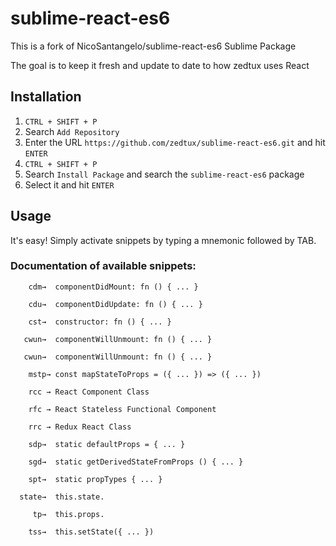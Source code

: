 # sublime-react-es6

This is a fork of NicoSantangelo/sublime-react-es6 Sublime Package 

The goal is to keep it fresh and update to date to how zedtux uses React

## Installation

1. `CTRL + SHIFT + P`
2. Search `Add Repository`
3. Enter the URL `https://github.com/zedtux/sublime-react-es6.git` and hit `ENTER`
4. `CTRL + SHIFT + P`
5. Search `Install Package` and search the `sublime-react-es6` package
6. Select it and hit `ENTER`

## Usage

It's easy! Simply activate snippets by typing a mnemonic followed by TAB.

### Documentation of available snippets:

```
    cdm→  componentDidMount: fn () { ... }

    cdu→  componentDidUpdate: fn () { ... }

    cst→  constructor: fn () { ... }

   cwun→  componentWillUnmount: fn () { ... }

   cwun→  componentWillUnmount: fn () { ... }

    mstp→ const mapStateToProps = ({ ... }) => ({ ... })

    rcc → React Component Class

    rfc → React Stateless Functional Component

    rrc → Redux React Class

    sdp→  static defaultProps = { ... } 

    sgd→  static getDerivedStateFromProps () { ... }

    spt→  static propTypes { ... }

  state→  this.state.

     tp→  this.props.

    tss→  this.setState({ ... })
```
